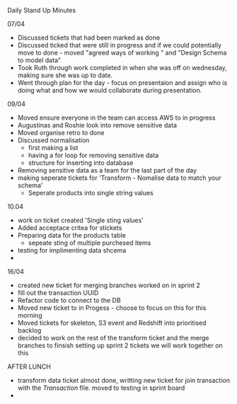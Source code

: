 Daily Stand Up Minutes

07/04

* Discussed tickets that had been marked as done
* Discussed ticked that were still in progress and if we could potentially move to done - moved "agreed ways of working " and "Design Schema to model data"
* Took Ruth through work completed in when she was off on wednesday, making sure she was up to date.
* Went through plan for the day - focus on presentaion and assign who is doing what and how we would collaborate during presentation.

09/04

* Moved ensure everyone in the team can access AWS to in progress
* Augustinas and Roshie look into remove sensitive data
* Moved organise retro to done
* Discussed normalisation
  * first making a list
  * having a for loop for removing sensitive data
  * structure for inserting into database
* Removing sensitive data as a team for the last part of the day
* making seperate tickets for 'Transform - Nomalise data to match your schema'
  * Seperate products into single string values

10.04

* work on ticket created 'Single sting values'
* Added acceptace critea for stickets
* Preparing data for the products table
  * sepeate sting of multiple purchesed items
* testing for implimenting data shcema
* 

16/04

* created new ticket for merging branches worked on in sprint 2
* fill out the transaction UUID
* Refactor code to connect to the DB
* Moved new ticket to in Progess - choose to focus on this for this morning
* Moved tickets for skeleton, S3 event and Redshift into prioritised backlog
* decided to work on the rest of the transform ticket and the merge branches to finsish setting up sprint 2 tickets we will work together on this

AFTER LUNCH 

* transform data ticket almost done, writting new ticket for join transaction with the *Transaction* file. moved to testing in sprint board
*
